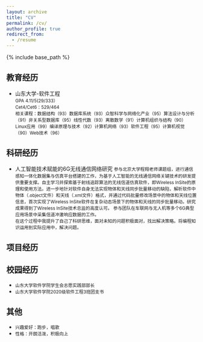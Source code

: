 ```yaml
---
layout: archive
title: "CV"
permalink: /cv/
author_profile: true
redirect_from:
  - /resume
---
```


{% include base_path %}

## 教育经历

* 山东大学-软件工程            
 <small>GPA 4.11/5(29/333）<br/>
 Cet4/Cet6：529/464<br/>
 相关课程：数据结构（93）数据库系统（93）众智科学与网络化产业（95）算法设计与分析（91）非关系型数据库（95）线性代数（93）离散数学（91）计算机组织与结构（90）Linux应用（99）编译原理与技术（92）计算机网络（93）软件工程（95）计算机视觉（90）Web技术（96） </small>

## 科研经历
* 人工智能技术赋能的6G无线通信网络研究
  <small>
  参与北京大学程翔老师课题组，进行通信感知一体化数据集与仿真平台搭建的工作，为基于人工智能的无线通信网络关键技术的研发提供重要支撑。自主学习并探索基于射线追踪算法的无线信道仿真软件，即Wireless InSite的原理和使用方法。进一步地针对软件自身无法实现物体和天线同步批量移动的缺陷，解析软件中物体（.object文件）和天线（.xml文件）格式，并通过代码批量修改场景中的物体和天线位置信息，首次实现了Wireless InSite软件在复杂动态场景下的物体和天线的同步批量移动。研究成果得到了Wireless InSite技术总监的高度认可。 参与团队在车联网与无人机等多个6G典型应用场景中采集信道冲激响应数据的工作。</br>
  在这个过程中我提升了自己了科研思维，面对未知的问题积极面对，找出解决策略。将编程知识运用到实际应用中，解决问题。
  </small>


## 项目经历


## 校园经历

  * <small>山东大学软件学院学生会志愿实践部部长    </small>
  *  <small>山东大学软件学院2020级软件工程3班团支书       </small> 
  
## 其他
  * <small>兴趣爱好：跑步，唱歌</small>
  * <small>性格：开朗活泼，积极向上</small>
  
